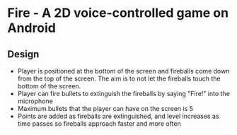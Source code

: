 # Fire - A 2D voice-controlled game on Android

## Design

* Player is positioned at the bottom of the screen and fireballs come down from the top of the screen. The aim is to not let the fireballs touch the bottom of the screen.
* Player can fire bullets to extinguish the fireballs by saying "Fire!" into the microphone
* Maximum bullets that the player can have on the screen is 5
* Points are added as fireballs are extinguished, and level increases as time passes so fireballs approach faster and more often



